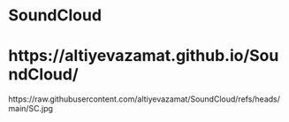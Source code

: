 # SoundCloud
<h1>https://altiyevazamat.github.io/SoundCloud/</h1>
https://raw.githubusercontent.com/altiyevazamat/SoundCloud/refs/heads/main/SC.jpg
